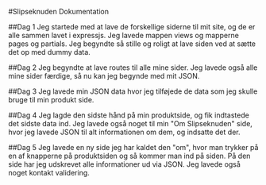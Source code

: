 #Slipseknuden Dokumentation

##Dag 1
Jeg startede med at lave de forskellige siderne til mit site, og de er alle sammen lavet i expressjs. Jeg lavede mappen views og mapperne pages og partials. Jeg begyndte så stille og roligt at lave siden ved at sætte det op med dummy data. 

##Dag 2
Jeg begyndte at lave routes til alle mine sider. Jeg lavede også alle mine sider færdige, så nu kan jeg begynde med mit JSON. 

##Dag 3 
Jeg lavede min JSON data hvor jeg tilføjede de data som jeg skulle bruge til min produkt side.

##Dag 4 
Jeg lagde den sidste hånd på min produktside, og fik indtastede det sidste data ind. Jeg lavede også noget til min "Om Slipseknuden" side, hvor jeg lavede JSON til alt informationen om dem, og indsatte det der. 

##Dag 5 
Jeg lavede en ny side jeg har kaldet den "om", hvor man trykker på en af knapperne på produktsiden og så kommer man ind på siden. På den side har jeg udskrevet alle informationer ud via JSON. Jeg lavede også noget kontakt validering.  